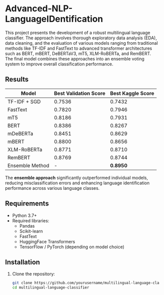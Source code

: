 # Advanced-NLP-LanguageIDentification

This project presents the development of a robust multilingual language classifier. The approach involves thorough exploratory data analysis (EDA), data cleaning, and the evaluation of various models ranging from traditional methods like TF-IDF and FastText to advanced transformer architectures such as BERT, mBERT, DeBERTaV3, mT5, XLM-RoBERTa, and RemBERT. The final model combines these approaches into an ensemble voting system to improve overall classification performance.

## Results

| Model                | Best Validation Score | Best Kaggle Score |
|----------------------|-----------------------|-------------------|
| TF-IDF + SGD         | 0.7536                | 0.7432            |
| FastText             | 0.7820                | 0.7946            |
| mT5                  | 0.8186                | 0.7931            |
| BERT                 | 0.8386                | 0.8267            |
| mDeBERTa             | 0.8451                | 0.8629            |
| mBERT                | 0.8800                | 0.8656            |
| XLM-RoBERTa          | 0.8771                | 0.8710            |
| RemBERT              | 0.8769                | 0.8744            |
| Ensemble Method      | -                     | **0.8950**        |

The **ensemble approach** significantly outperformed individual models, reducing misclassification errors and enhancing language identification performance across various language classes.

## Requirements

- Python 3.7+
- Required libraries:
  - Pandas
  - Scikit-learn
  - FastText
  - HuggingFace Transformers
  - TensorFlow / PyTorch (depending on model choice)

## Installation

1. Clone the repository:
   ```bash
   git clone https://github.com/yourusername/multilingual-language-classifier.git
   cd multilingual-language-classifier
